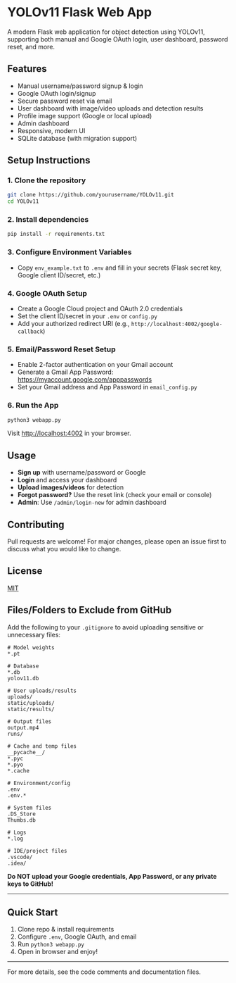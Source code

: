 # YOLOv11 Flask Web App

A modern Flask web application for object detection using YOLOv11, supporting both manual and Google OAuth login, user dashboard, password reset, and more.

## Features

- Manual username/password signup & login
- Google OAuth login/signup
- Secure password reset via email
- User dashboard with image/video uploads and detection results
- Profile image support (Google or local upload)
- Admin dashboard
- Responsive, modern UI
- SQLite database (with migration support)

## Setup Instructions

### 1. Clone the repository

```bash
git clone https://github.com/yourusername/YOLOv11.git
cd YOLOv11
```

### 2. Install dependencies

```bash
pip install -r requirements.txt
```

### 3. Configure Environment Variables

- Copy `env_example.txt` to `.env` and fill in your secrets (Flask secret key, Google client ID/secret, etc.)

### 4. Google OAuth Setup

- Create a Google Cloud project and OAuth 2.0 credentials
- Set the client ID/secret in your `.env` or `config.py`
- Add your authorized redirect URI (e.g., `http://localhost:4002/google-callback`)

### 5. Email/Password Reset Setup

- Enable 2-factor authentication on your Gmail account
- Generate a Gmail App Password: https://myaccount.google.com/apppasswords
- Set your Gmail address and App Password in `email_config.py`

### 6. Run the App

```bash
python3 webapp.py
```

Visit [http://localhost:4002](http://localhost:4002) in your browser.

## Usage

- **Sign up** with username/password or Google
- **Login** and access your dashboard
- **Upload images/videos** for detection
- **Forgot password?** Use the reset link (check your email or console)
- **Admin**: Use `/admin/login-new` for admin dashboard

## Contributing

Pull requests are welcome! For major changes, please open an issue first to discuss what you would like to change.

## License

[MIT](LICENSE)

## Files/Folders to Exclude from GitHub

Add the following to your `.gitignore` to avoid uploading sensitive or unnecessary files:

```
# Model weights
*.pt

# Database
*.db
yolov11.db

# User uploads/results
uploads/
static/uploads/
static/results/

# Output files
output.mp4
runs/

# Cache and temp files
__pycache__/
*.pyc
*.pyo
*.cache

# Environment/config
.env
.env.*

# System files
.DS_Store
Thumbs.db

# Logs
*.log

# IDE/project files
.vscode/
.idea/
```

**Do NOT upload your Google credentials, App Password, or any private keys to GitHub!**

---

## Quick Start

1. Clone repo & install requirements
2. Configure `.env`, Google OAuth, and email
3. Run `python3 webapp.py`
4. Open in browser and enjoy!

---

For more details, see the code comments and documentation files.
